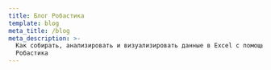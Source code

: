 ```yaml
---
title: Блог Робастика
template: blog
meta_title: /blog
meta_description: >-
  Как собирать, анализировать и визуализировать данные в Excel с помощью
  Робастика
---
```

